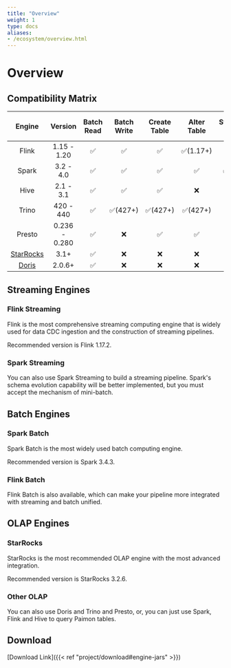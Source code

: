 ```yaml
---
title: "Overview"
weight: 1
type: docs
aliases:
- /ecosystem/overview.html
---
```

<!--
Licensed to the Apache Software Foundation (ASF) under one
or more contributor license agreements.  See the NOTICE file
distributed with this work for additional information
regarding copyright ownership.  The ASF licenses this file
to you under the Apache License, Version 2.0 (the
"License"); you may not use this file except in compliance
with the License.  You may obtain a copy of the License at

  http://www.apache.org/licenses/LICENSE-2.0

Unless required by applicable law or agreed to in writing,
software distributed under the License is distributed on an
"AS IS" BASIS, WITHOUT WARRANTIES OR CONDITIONS OF ANY
KIND, either express or implied.  See the License for the
specific language governing permissions and limitations
under the License.
-->

# Overview

## Compatibility Matrix

|                                     Engine                                      |    Version    |  Batch Read | Batch Write |  Create Table |  Alter Table  | Streaming Write  |  Streaming Read  | Batch Overwrite | DELETE & UPDATE | MERGE INTO | Time Travel |
|:-------------------------------------------------------------------------------:|:-------------:|:-----------:|:-----------:|:-------------:|:-------------:|:----------------:|:----------------:|:---------------:|:---------------:|:----------:|:-----------:|
|                                      Flink                                      |  1.15 - 1.20  |     ✅      |      ✅      |      ✅       |  ✅(1.17+)   |        ✅        |       ✅        |        ✅        |    ✅(1.17+)     |     ❌      |      ✅      |
|                                      Spark                                      |   3.2 - 4.0   |     ✅      |      ✅      |      ✅       |      ✅      |      ✅(3.3+)    |    ✅(3.3+)     |        ✅        |        ✅        |     ✅      |   ✅(3.3+)   |
|                                      Hive                                       |   2.1 - 3.1   |     ✅      |      ✅      |      ✅       |      ❌      |        ❌        |       ❌        |        ❌        |        ❌        |     ❌      |      ✅      |
|                                      Trino                                      |   420 - 440   |     ✅      |   ✅(427+)   |   ✅(427+)    |   ✅(427+)   |        ❌        |       ❌        |        ❌        |        ❌        |     ❌      |      ✅      |
|                                     Presto                                      | 0.236 - 0.280 |     ✅      |      ❌      |      ✅       |      ✅      |        ❌        |       ❌        |        ❌        |        ❌        |     ❌      |      ❌      |
| [StarRocks](https://docs.starrocks.io/docs/data_source/catalog/paimon_catalog/) |     3.1+      |     ✅      |      ❌      |      ❌       |      ❌      |        ❌        |       ❌        |        ❌        |        ❌        |     ❌      |      ✅      |
| [Doris](https://doris.apache.org/docs/lakehouse/datalake-analytics/paimon)      |    2.0.6+     |     ✅      |      ❌      |      ❌       |      ❌      |        ❌        |       ❌        |        ❌        |        ❌        |     ❌      |      ✅      |

## Streaming Engines

### Flink Streaming

Flink is the most comprehensive streaming computing engine that is widely used for data CDC ingestion and the
construction of streaming pipelines.

Recommended version is Flink 1.17.2.

### Spark Streaming

You can also use Spark Streaming to build a streaming pipeline. Spark's schema evolution capability will be better
implemented, but you must accept the mechanism of mini-batch.

## Batch Engines

### Spark Batch

Spark Batch is the most widely used batch computing engine.

Recommended version is Spark 3.4.3.

### Flink Batch

Flink Batch is also available, which can make your pipeline more integrated with streaming and batch unified.

## OLAP Engines

### StarRocks

StarRocks is the most recommended OLAP engine with the most advanced integration.

Recommended version is StarRocks 3.2.6.

### Other OLAP

You can also use Doris and Trino and Presto, or, you can just use Spark, Flink and Hive to query Paimon tables.

## Download

[Download Link]({{< ref "project/download#engine-jars" >}})
